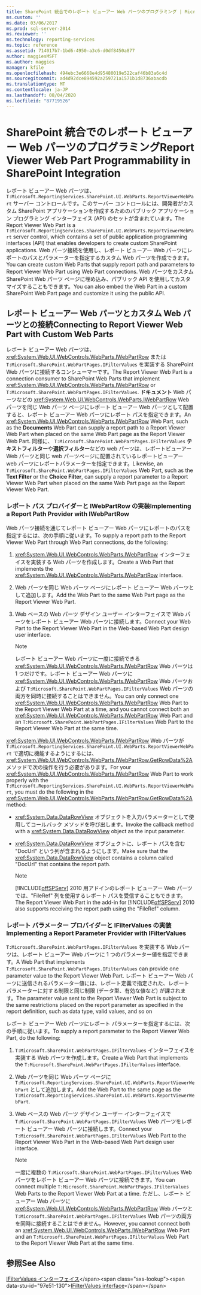 ```yaml
---
title: SharePoint 統合でのレポート ビューアー Web パーツのプログラミング | Microsoft Docs
ms.custom: ''
ms.date: 03/06/2017
ms.prod: sql-server-2014
ms.reviewer: ''
ms.technology: reporting-services
ms.topic: reference
ms.assetid: 714017b7-1bd6-4950-a3c6-d0df8450a877
author: maggiesMSFT
ms.author: maggies
manager: kfile
ms.openlocfilehash: 494ebc3e6668e4d95480019e522caf46b83a6c4d
ms.sourcegitcommit: ad4d92dce894592a259721a1571b1d8736abacdb
ms.translationtype: MT
ms.contentlocale: ja-JP
ms.lasthandoff: 08/04/2020
ms.locfileid: "87719526"
---
```

# <a name="report-viewer-web-part-programmability-in-sharepoint-integration"></a><span data-ttu-id="97e51-102">SharePoint 統合でのレポート ビューアー Web パーツのプログラミング</span><span class="sxs-lookup"><span data-stu-id="97e51-102">Report Viewer Web Part Programmability in SharePoint Integration</span></span>
  <span data-ttu-id="97e51-103">レポート ビューアー Web パーツは、`T:Microsoft.ReportingServices.SharePoint.UI.WebParts.ReportViewerWebPart` サーバー コントロールです。このサーバー コントロールには、開発者がカスタム SharePoint アプリケーションを作成するためのパブリック アプリケーション プログラミング インターフェイス (API) のセットが含まれています。</span><span class="sxs-lookup"><span data-stu-id="97e51-103">The Report Viewer Web Part is a `T:Microsoft.ReportingServices.SharePoint.UI.WebParts.ReportViewerWebPart` server control, which contains a set of public application programming interfaces (API) that enables developers to create custom SharePoint applications.</span></span> <span data-ttu-id="97e51-104">Web パーツ接続を使用し、レポート ビューアー Web パーツにレポートのパスとパラメーターを指定するカスタム Web パーツを作成できます。</span><span class="sxs-lookup"><span data-stu-id="97e51-104">You can create custom Web Parts that supply report path and parameters to Report Viewer Web Part using Web Part connections.</span></span> <span data-ttu-id="97e51-105">Web パーツをカスタム SharePoint Web パーツ ページに埋め込み、パブリック API を使用してカスタマイズすることもできます。</span><span class="sxs-lookup"><span data-stu-id="97e51-105">You can also embed the Web Part in a custom SharePoint Web Part page and customize it using the public API.</span></span>  
  
## <a name="connecting-to-report-viewer-web-part-with-custom-web-parts"></a><span data-ttu-id="97e51-106">レポート ビューアー Web パーツとカスタム Web パーツとの接続</span><span class="sxs-lookup"><span data-stu-id="97e51-106">Connecting to Report Viewer Web Part with Custom Web Parts</span></span>  
 <span data-ttu-id="97e51-107">レポート ビューアー Web パーツは、<xref:System.Web.UI.WebControls.WebParts.IWebPartRow> または `T:Microsoft.SharePoint.WebPartPages.IFilterValues` を実装する SharePoint Web パーツに接続するコンシューマーです。</span><span class="sxs-lookup"><span data-stu-id="97e51-107">The Report Viewer Web Part is a connection consumer to SharePoint Web Parts that implement <xref:System.Web.UI.WebControls.WebParts.IWebPartRow> or `T:Microsoft.SharePoint.WebPartPages.IFilterValues`.</span></span> <span data-ttu-id="97e51-108">**ドキュメント** Web パーツなどの <xref:System.Web.UI.WebControls.WebParts.IWebPartRow> Web パーツを同じ Web パーツ ページにレポート ビューアー Web パーツとして配置すると、レポート ビューアー Web パーツにレポート パスを指定できます。</span><span class="sxs-lookup"><span data-stu-id="97e51-108">An <xref:System.Web.UI.WebControls.WebParts.IWebPartRow> Web Part, such as the **Documents** Web Part can supply a report path to a Report Viewer Web Part when placed on the same Web Part page as the Report Viewer Web Part.</span></span> <span data-ttu-id="97e51-109">同様に、 `T:Microsoft.SharePoint.WebPartPages.IFilterValues` **テキストフィルター**や**選択フィルター**などの web パーツは、レポートビューアー Web パーツと同じ web パーツページに配置されているレポートビューアー web パーツにレポートパラメーターを指定できます。</span><span class="sxs-lookup"><span data-stu-id="97e51-109">Likewise, an `T:Microsoft.SharePoint.WebPartPages.IFilterValues` Web Part, such as the **Text Filter** or the **Choice Filter**, can supply a report parameter to a Report Viewer Web Part when placed on the same Web Part page as the Report Viewer Web Part.</span></span>  
  
### <a name="implementing-a-report-path-provider-with-iwebpartrow"></a><span data-ttu-id="97e51-110">レポート パス プロバイダーと IWebPartRow の実装</span><span class="sxs-lookup"><span data-stu-id="97e51-110">Implementing a Report Path Provider with IWebPartRow</span></span>  
 <span data-ttu-id="97e51-111">Web パーツ接続を通じてレポート ビューアー Web パーツにレポートのパスを指定するには、次の手順に従います。</span><span class="sxs-lookup"><span data-stu-id="97e51-111">To supply a report path to the Report Viewer Web Part through Web Part connections, do the following:</span></span>  
  
1.  <span data-ttu-id="97e51-112"><xref:System.Web.UI.WebControls.WebParts.IWebPartRow> インターフェイスを実装する Web パーツを作成します。</span><span class="sxs-lookup"><span data-stu-id="97e51-112">Create a Web Part that implements the <xref:System.Web.UI.WebControls.WebParts.IWebPartRow> interface.</span></span>  
  
2.  <span data-ttu-id="97e51-113">Web パーツを同じ Web パーツ ページにレポート ビューアー Web パーツとして追加します。</span><span class="sxs-lookup"><span data-stu-id="97e51-113">Add the Web Part to the same Web Part page as the Report Viewer Web Part.</span></span>  
  
3.  <span data-ttu-id="97e51-114">Web ベースの Web パーツ デザイン ユーザー インターフェイスで Web パーツをレポート ビューアー Web パーツに接続します。</span><span class="sxs-lookup"><span data-stu-id="97e51-114">Connect your Web Part to the Report Viewer Web Part in the Web-based Web Part design user interface.</span></span>  
  
    > [!NOTE]  
    >  <span data-ttu-id="97e51-115">レポート ビューアー Web パーツに一度に接続できる <xref:System.Web.UI.WebControls.WebParts.IWebPartRow> Web パーツは 1 つだけです。レポート ビューアー Web パーツに <xref:System.Web.UI.WebControls.WebParts.IWebPartRow> Web パーツおよび `T:Microsoft.SharePoint.WebPartPages.IFilterValues` Web パーツの両方を同時に接続することはできません。</span><span class="sxs-lookup"><span data-stu-id="97e51-115">You can only connect one <xref:System.Web.UI.WebControls.WebParts.IWebPartRow> Web Part to the Report Viewer Web Part at a time, and you cannot connect both an <xref:System.Web.UI.WebControls.WebParts.IWebPartRow> Web Part and an `T:Microsoft.SharePoint.WebPartPages.IFilterValues` Web Part to the Report Viewer Web Part at the same time.</span></span>  
  
 <span data-ttu-id="97e51-116"><xref:System.Web.UI.WebControls.WebParts.IWebPartRow> Web パーツが `T:Microsoft.ReportingServices.SharePoint.UI.WebParts.ReportViewerWebPart` で適切に機能するようにするには、<xref:System.Web.UI.WebControls.WebParts.IWebPartRow.GetRowData%2A> メソッドで次の操作を行う必要があります。</span><span class="sxs-lookup"><span data-stu-id="97e51-116">For your <xref:System.Web.UI.WebControls.WebParts.IWebPartRow> Web Part to work properly with the `T:Microsoft.ReportingServices.SharePoint.UI.WebParts.ReportViewerWebPart`, you must do the following in the <xref:System.Web.UI.WebControls.WebParts.IWebPartRow.GetRowData%2A> method:</span></span>  
  
-   <span data-ttu-id="97e51-117"><xref:System.Data.DataRowView> オブジェクトを入力パラメーターとして使用してコールバック メソッドを呼び出します。</span><span class="sxs-lookup"><span data-stu-id="97e51-117">Invoke the callback method with a <xref:System.Data.DataRowView> object as the input parameter.</span></span>  
  
-   <span data-ttu-id="97e51-118"><xref:System.Data.DataRowView> オブジェクトに、レポート パスを含む "DocUrl" という列が含まれるようにします。</span><span class="sxs-lookup"><span data-stu-id="97e51-118">Make sure that the <xref:System.Data.DataRowView> object contains a column called "DocUrl" that contains the report path.</span></span>  
  
    > [!NOTE]  
    >  <span data-ttu-id="97e51-119">[!INCLUDE[offSPServ](../includes/offspserv-md.md)] 2010 用アドインのレポート ビューアー Web パーツでは、"FileRef" 列を使用するレポート パスを受信することもできます。</span><span class="sxs-lookup"><span data-stu-id="97e51-119">The Report Viewer Web Part in the add-in for [!INCLUDE[offSPServ](../includes/offspserv-md.md)] 2010 also supports receiving the report path using the "FileRef" column.</span></span>  
  
### <a name="implementing-a-report-parameter-provider-with-ifiltervalues"></a><span data-ttu-id="97e51-120">レポート パラメーター プロバイダーと IFilterValues の実装</span><span class="sxs-lookup"><span data-stu-id="97e51-120">Implementing a Report Parameter Provider with IFilterValues</span></span>  
 <span data-ttu-id="97e51-121">`T:Microsoft.SharePoint.WebPartPages.IFilterValues` を実装する Web パーツは、レポート ビューアー Web パーツに 1 つのパラメーター値を指定できます。</span><span class="sxs-lookup"><span data-stu-id="97e51-121">A Web Part that implements `T:Microsoft.SharePoint.WebPartPages.IFilterValues` can provide one parameter value to the Report Viewer Web Part.</span></span> <span data-ttu-id="97e51-122">レポート ビューアー Web パーツに送信されるパラメーター値には、レポート定義で指定された、レポート パラメーターに対する制限と同じ制限 (データ型、有効な値など) が課されます。</span><span class="sxs-lookup"><span data-stu-id="97e51-122">The parameter value sent to the Report Viewer Web Part is subject to the same restrictions placed on the report parameter as specified in the report definition, such as data type, valid values, and so on</span></span>  
  
 <span data-ttu-id="97e51-123">レポート ビューアー Web パーツにレポート パラメーターを指定するには、次の手順に従います。</span><span class="sxs-lookup"><span data-stu-id="97e51-123">To supply a report parameter to the Report Viewer Web Part, do the following:</span></span>  
  
1.  <span data-ttu-id="97e51-124">`T:Microsoft.SharePoint.WebPartPages.IFilterValues` インターフェイスを実装する Web パーツを作成します。</span><span class="sxs-lookup"><span data-stu-id="97e51-124">Create a Web Part that implements the `T:Microsoft.SharePoint.WebPartPages.IFilterValues` interface.</span></span>  
  
2.  <span data-ttu-id="97e51-125">Web パーツを同じ Web パーツ ページに `T:Microsoft.ReportingServices.SharePoint.UI.WebParts.ReportViewerWebPart` として追加します。</span><span class="sxs-lookup"><span data-stu-id="97e51-125">Add the Web Part to the same page as the `T:Microsoft.ReportingServices.SharePoint.UI.WebParts.ReportViewerWebPart`.</span></span>  
  
3.  <span data-ttu-id="97e51-126">Web ベースの Web パーツ デザイン ユーザー インターフェイスで `T:Microsoft.SharePoint.WebPartPages.IFilterValues` Web パーツをレポート ビューアー Web パーツに接続します。</span><span class="sxs-lookup"><span data-stu-id="97e51-126">Connect your `T:Microsoft.SharePoint.WebPartPages.IFilterValues` Web Part to the Report Viewer Web Part in the Web-based Web Part design user interface.</span></span>  
  
    > [!NOTE]  
    >  <span data-ttu-id="97e51-127">一度に複数の `T:Microsoft.SharePoint.WebPartPages.IFilterValues` Web パーツをレポート ビューアー Web パーツに接続できます。</span><span class="sxs-lookup"><span data-stu-id="97e51-127">You can connect multiple `T:Microsoft.SharePoint.WebPartPages.IFilterValues` Web Parts to the Report Viewer Web Part at a time.</span></span> <span data-ttu-id="97e51-128">ただし、レポート ビューアー Web パーツに <xref:System.Web.UI.WebControls.WebParts.IWebPartRow> Web パーツと `T:Microsoft.SharePoint.WebPartPages.IFilterValues` Web パーツの両方を同時に接続することはできません。</span><span class="sxs-lookup"><span data-stu-id="97e51-128">However, you cannot connect both an <xref:System.Web.UI.WebControls.WebParts.IWebPartRow> Web Part and an `T:Microsoft.SharePoint.WebPartPages.IFilterValues` Web Part to the Report Viewer Web Part at the same time.</span></span>  
  
## <a name="see-also"></a><span data-ttu-id="97e51-129">参照</span><span class="sxs-lookup"><span data-stu-id="97e51-129">See Also</span></span>  
 <span data-ttu-id="97e51-130">[IFilterValues インターフェイス](https://msdn.microsoft.com/library/office/microsoft.sharepoint.webpartpages.ifiltervalues\(v=office.15\).aspx)</span><span class="sxs-lookup"><span data-stu-id="97e51-130">[IFilterValues interface](https://msdn.microsoft.com/library/office/microsoft.sharepoint.webpartpages.ifiltervalues\(v=office.15\).aspx)</span></span>  
  
  
